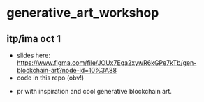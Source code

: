 # generative_art_workshop
## itp/ima oct 1

- slides here: https://www.figma.com/file/JOUx7Eqa2xywR6kGPe7kTb/gen-blockchain-art?node-id=10%3A88
- code in this repo (obv!)

* pr with inspiration and cool generative blockchain art.